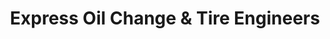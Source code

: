 ---
title: "Express Oil Change & Tire Engineers"
url: /murfreesboro/express-oil-change-und-tire-engineers-old-fort-parkway/
shop: Reifen
---